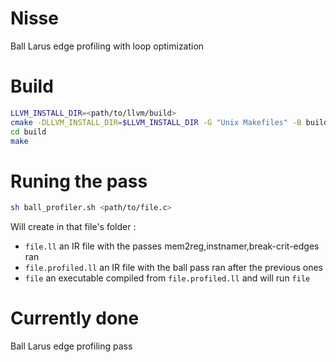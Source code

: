 # Nisse
Ball Larus edge profiling with loop optimization

# Build
```bash
LLVM_INSTALL_DIR=<path/to/llvm/build>
cmake -DLLVM_INSTALL_DIR=$LLVM_INSTALL_DIR -G "Unix Makefiles" -B build/ .
cd build
make
```

# Runing the pass
```bash
sh ball_profiler.sh <path/to/file.c>
```
Will create in that file's folder :
 * `file.ll` an IR file with the passes mem2reg,instnamer,break-crit-edges ran
 * `file.profiled.ll` an IR file with the ball pass ran after the previous ones
 * `file` an executable compiled from `file.profiled.ll`
and will run `file`

# Currently done
Ball Larus edge profiling pass